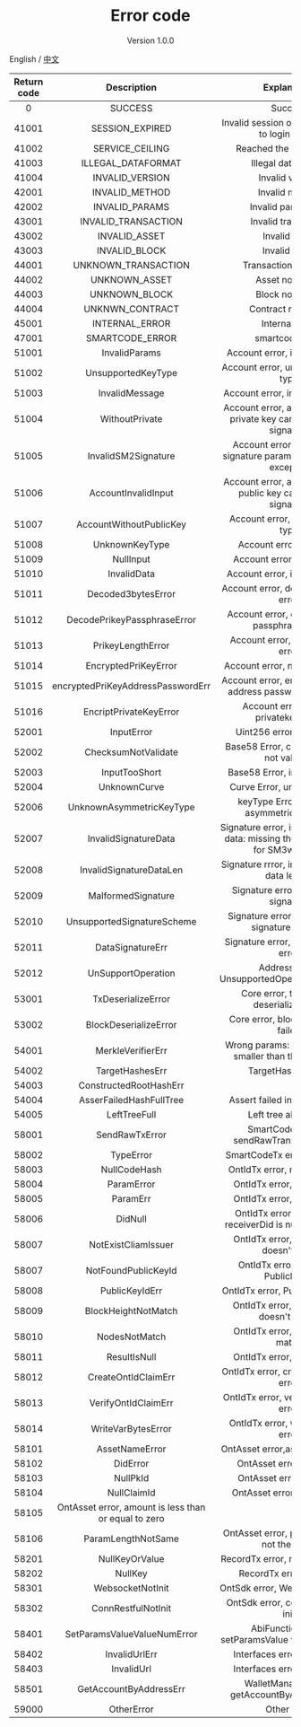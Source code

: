 <h1 align="center"> Error code </h1>

<p align="center" class="version">Version 1.0.0 </p>

English / [中文](../cn/errorcode.md)


| Return code | Description                   | Explanation                                     |
| :----------:|:-----------------------------:|:------------------------------------------------:|
| 0           | SUCCESS                       | Success                                          |
| 41001       | SESSION_EXPIRED               | Invalid session or timeout (need to login again) |
| 41002       | SERVICE_CEILING               | Reached the service limit                        |
| 41003       | ILLEGAL_DATAFORMAT            | Illegal data format                              |
| 41004       | INVALID_VERSION               | Invalid version                                  |
| 42001       | INVALID_METHOD                | Invalid method                                   |
| 42002       | INVALID_PARAMS                | Invalid parameters                               |
| 43001       | INVALID_TRANSACTION           | Invalid transaction                              |
| 43002       | INVALID_ASSET                 | Invalid asset                                    |
| 43003       | INVALID_BLOCK                 | Invalid block                                    |
| 44001       | UNKNOWN_TRANSACTION           | Transaction not found                            |
| 44002       | UNKNOWN_ASSET                 | Asset not found                                  |
| 44003       | UNKNOWN_BLOCK                 | Block not found                                  |
| 44004       | UNKNWN_CONTRACT               | Contract not found                                  |
| 45001       | INTERNAL_ERROR                | Internal error                                   |
| 47001       | SMARTCODE_ERROR               | smartcode error                                  |
|51001  |  InvalidParams |Account error, invalid params|
|51002  |  UnsupportedKeyType |Account error, unsupported key type|
|51003  |  InvalidMessage |Account error, invalid message|
|51004  |  WithoutPrivate |Account error, account without private key cannot generate signature|
|51005  |  InvalidSM2Signature |Account error, invalid SM2 signature parameter, ID (string) excepted|
|51006  |  AccountInvalidInput |Account error, account without public key cannot verify signature|
|51007  |  AccountWithoutPublicKey |Account error, unknown key type|
|51008  |  UnknownKeyType |Account error, null input|
|51009  |  NullInput |Account error, invalid data|
|51010  |  InvalidData |Account error, invalid params|
|51011  |  Decoded3bytesError |Account error, decoded 3 bytes error|
|51012  |  DecodePrikeyPassphraseError |Account error, decode prikey passphrase error|
|51013  |  PrikeyLengthError |Account error, prikey length error|
|51014  |  EncryptedPriKeyError |Account error, null prikey error|
|51015  |  encryptedPriKeyAddressPasswordErr |Account error, encrypted prikey address password not match|
|51016  |  EncriptPrivateKeyError |Account error, encript privatekey error|
|52001  |  InputError |Uint256 error, input error|
|52002  |  ChecksumNotValidate |Base58 Error, checksum does not validate|
|52003  |  InputTooShort |Base58 Error, input too short|
|52004  |  UnknownCurve |Curve Error, unknown curve|
|52006  |  UnknownAsymmetricKeyType |keyType Error, unknown asymmetric key type|
|52007  |  InvalidSignatureData |Signature error, invalid signature data: missing the ID parameter for SM3withSM2|
|52008  |  InvalidSignatureDataLen |Signature rrror, invalid signature data length|
|52009  |  MalformedSignature |Signature error, malformed signature|
|52010  |  UnsupportedSignatureScheme |Signature error, unsupported signature scheme|
|52011  |  DataSignatureErr |Signature error, data signature error|
|52012  |  UnSupportOperation |Address error, UnsupportedOperationException|
|53001  |  TxDeserializeError |Core error, transaction deserialize failed|
|53002  |  BlockDeserializeError |Core error, block deserialize failed|
|54001  |  MerkleVerifierErr |Wrong params: the tree size is smaller than the leaf index|
|54002  |  TargetHashesErr |TargetHashes error|
|54003  |  ConstructedRootHashErr ||
|54004  |  AsserFailedHashFullTree |Assert failed in hash full tree|
|54005  |  LeftTreeFull | Left tree always full |
|58001  |  SendRawTxError |SmartCodeTx error, sendRawTransaction error|
|58002  |  TypeError |SmartCodeTx error, type error|
|58003  |  NullCodeHash |OntIdTx error, null codeHash|
|58004  |  ParamError |OntIdTx error, param error|
|58005  |  ParamErr |OntIdTx error, param error|
|58006  |  DidNull |OntIdTx error, SendDid or receiverDid is null in metaData|
|58007  |  NotExistCliamIssuer |OntIdTx error, claim issuer doesn't exist|
|58007  |  NotFoundPublicKeyId |OntIdTx error, not found PublicKeyId|
|58008  |  PublicKeyIdErr |OntIdTx error, PublicKeyId error|
|58009  |  BlockHeightNotMatch |OntIdTx error, BlockHeight doesn't match|
|58010  |  NodesNotMatch |OntIdTx error, nodes don't match|
|58011  |  ResultIsNull |OntIdTx error, result is null|
|58012  |  CreateOntIdClaimErr |OntIdTx error, createOntIdClaim error|
|58013  |  VerifyOntIdClaimErr |OntIdTx error, verifyOntIdClaim error|
|58014  |  WriteVarBytesError |OntIdTx error, writeVarBytes error|
|58101  |  AssetNameError |OntAsset error,asset name error|
|58102  |  DidError |OntAsset error, Did error|
|58103  |  NullPkId |OntAsset error, null pkId|
|58104  |  NullClaimId |OntAsset error, null claimId|
|58105  |  OntAsset error, amount is less than or equal to zero|
|58106  |  ParamLengthNotSame |OntAsset error, param length is not the same|
|58201  |  NullKeyOrValue |RecordTx error, null key or value|
|58202  |  NullKey |RecordTx error, null key|
|58301  |  WebsocketNotInit |OntSdk error, WebSocket not init|
|58302  |  ConnRestfulNotInit |OntSdk error, connRestful not init|
|58401  |  SetParamsValueValueNumError |AbiFunction error, setParamsValue value num error|
|58402  |  InvalidUrlErr |Interfaces error, invalid url|
|58403  |  InvalidUrl |Interfaces error, invalid url|
|58501  |  GetAccountByAddressErr |WalletManager error, getAccountByAddress error|
|59000  |  OtherError| Other error|
